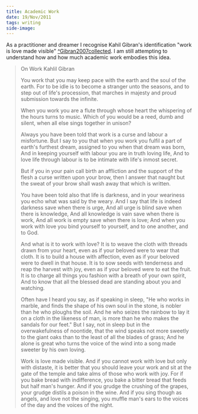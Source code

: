 ```yaml
--- 
title: Academic Work
date: 19/Nov/2011
tags: writing
side-image: 
---
```



As a practitioner and dreamer I recognise Kahil Gibran's identification "work is love made visible" [^Gibran2007collected]().  I am still attempting to understand how and how much academic work embodies this idea.



> On Work
> Kahlil Gibran
> 
>You work that you may keep pace with the earth and the soul of the earth.
>For to be idle is to become a stranger unto the seasons, 
>and to step out of life's procession, that marches in majesty and proud submission towards the infinite.
>
>When you work you are a flute through whose heart the whispering of the hours turns to music.
>Which of you would be a reed, dumb and silent, when all else sings together in unison?
>
>Always you have been told that work is a curse and labour a misfortune.
>But I say to you that when you work you fulfil a part of earth's furthest dream, assigned to you when that dream was born,
>And in keeping yourself with labour you are in truth loving life,
>And to love life through labour is to be intimate with life's inmost secret.
>
>But if you in your pain call birth an affliction and the support of the flesh a curse written upon your brow, then I answer that naught but the sweat of your brow shall wash away that which is written.
>
>You have been told also that life is darkness, and in your weariness you echo what was said by the weary.
>And I say that life is indeed darkness save when there is urge,
>And all urge is blind save when there is knowledge,
>And all knowledge is vain save when there is work,
>And all work is empty save when there is love;
>And when you work with love you bind yourself to yourself, and to one another, and to God.
>
>And what is it to work with love?
>It is to weave the cloth with threads drawn from your heart, 
>even as if your beloved were to wear that cloth.
>It is to build a house with affection, 
>even as if your beloved were to dwell in that house.
>It is to sow seeds with tenderness and reap the harvest with joy, 
>even as if your beloved were to eat the fruit.
>It is to charge all things you fashion with a breath of your own spirit,
>And to know that all the blessed dead 
>are standing about you and watching.
>
>Often have I heard you say, as if speaking in sleep, "He who works in marble, and finds the shape of his own soul in the stone, is nobler than he who ploughs the soil.
>And he who seizes the rainbow to lay it on a cloth in the likeness of man, is more than he who makes the sandals for our feet."
>But I say, not in sleep but in the overwakefulness of noontide, that the wind speaks not more sweetly to the giant oaks than to the least of all the blades of grass;
>And he alone is great who turns the voice of the wind into a song made sweeter by his own loving.
>
>Work is love made visible.
>And if you cannot work with love but only with distaste, it is better that you should leave your work and sit at the gate of the temple and take alms of those who work with joy.
>For if you bake bread with indifference, you bake a bitter bread that feeds but half man's hunger.
>And if you grudge the crushing of the grapes, your grudge distils a poison in the wine.
>And if you sing though as angels, and love not the singing, you muffle man's ears to the voices of the day and the voices of the night.
>
>



